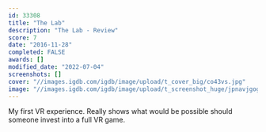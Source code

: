 ```yaml
---
id: 33308
title: "The Lab"
description: "The Lab - Review"
score: 7
date: "2016-11-28"
completed: FALSE
awards: []
modified_date: "2022-07-04"
screenshots: []
cover: "//images.igdb.com/igdb/image/upload/t_cover_big/co43vs.jpg"
image: "//images.igdb.com/igdb/image/upload/t_screenshot_huge/jpnavjgognolklu5x6gz.jpg"
---
```

My first VR experience. Really shows what would be possible should someone invest into a full VR game.